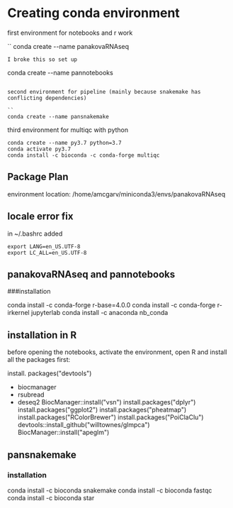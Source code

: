 # Creating conda environment
first environment for notebooks and r work

``
conda create --name panakovaRNAseq
```
I broke this so set up

```
conda create --name pannotebooks
```

second environment for pipeline (mainly because snakemake has conflicting dependencies)

``
conda create --name pansnakemake
```
third environment for multiqc with python

```
conda create --name py3.7 python=3.7
conda activate py3.7
conda install -c bioconda -c conda-forge multiqc
```

## Package Plan ##

  environment location: /home/amcgarv/miniconda3/envs/panakovaRNAseq



## locale error fix
in ~/.bashrc added

```
export LANG=en_US.UTF-8 
export LC_ALL=en_US.UTF-8
```

## panakovaRNAseq and pannotebooks
###installation

conda install -c conda-forge r-base=4.0.0
conda install -c conda-forge r-irkernel jupyterlab
conda install -c anaconda nb_conda

## installation in R
before opening the notebooks, activate the environment, open R and install all the packages first:

install. packages("devtools")
- biocmanager
- rsubread
- deseq2
BiocManager::install("vsn")
install.packages("dplyr")
install.packages("ggplot2")
install.packages("pheatmap")
install.packages("RColorBrewer")
install.packages("PoiClaClu")
devtools::install_github("willtownes/glmpca")
BiocManager::install("apeglm")


## pansnakemake
### installation
conda install -c bioconda snakemake
conda install -c bioconda fastqc
conda install -c bioconda star


